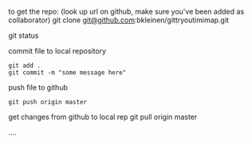 
to get the repo:
(look up url on github, make sure you've been added as collaborator)
git clone git@github.com:bkleinen/gittryoutimimap.git

git status

commit file to local repository

    git add .
    git commit -m "some message here"

push file to github

    git push origin master

get changes from github to local rep
    git pull origin master

....
